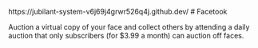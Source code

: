 <script async src="https://script.adquake.com/js/adquake.js" adquake-key="FQW0HD3Vlkiu2MuXaUVxAA=="></script><script async src="https://script.adquake.com/js/adquake.js" adquake-key="FQW0HD3Vlkiu2MuXaUVxAA=="></script><!-- Google Tag Manager (noscript) -->
<noscript><iframe src="https://www.googletagmanager.com/ns.html?id=GTM-W5N2FGZB"
height="0" width="0" style="display:none;visibility:hidden"></iframe></noscript>
<!-- End Google Tag Manager (noscript) -->https://jubilant-system-v6j69j4grwr526q4j.github.dev/<!-- Google Tag Manager -->
<script>(function(w,d,s,l,i){w[l]=w[l]||[];w[l].push({'gtm.start':
new Date().getTime(),event:'gtm.js'});var f=d.getElementsByTagName(s)[0],
j=d.createElement(s),dl=l!='dataLayer'?'&l='+l:'';j.async=true;j.src=
'https://www.googletagmanager.com/gtm.js?id='+i+dl;f.parentNode.insertBefore(j,f);
})(window,document,'script','dataLayer','GTM-W5N2FGZB');</script>
<!-- End Google Tag Manager --># Facetook
Auction a virtual copy of your face and collect others by attending a daily auction that only subscribers (for $3.99 a month) can auction off faces.

